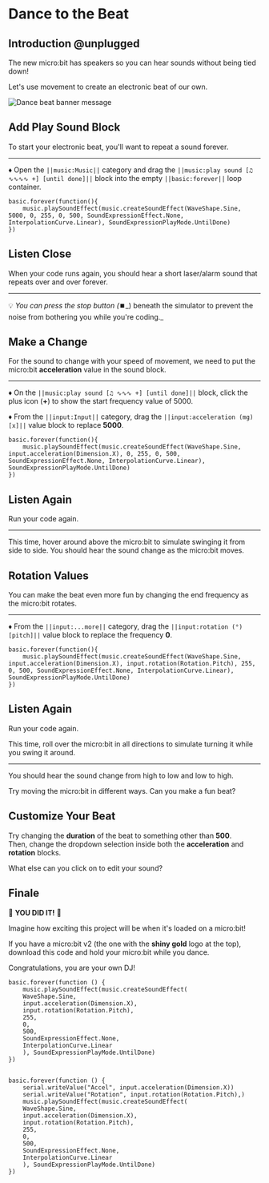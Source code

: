 # Dance to the Beat

## Introduction @unplugged

The new micro:bit has speakers so you can hear sounds without being tied down!

Let's use movement to create an electronic beat of our own.

![Dance beat banner message](/static/mb/projects/dance-beat.png)


## Add Play Sound Block

To start your electronic beat, you'll want to repeat a sound forever.

---

♦︎ Open the ``||music:Music||`` category and drag the ``||music:play sound [♫ ∿∿∿∿ +] [until done]||``
block into the empty ``||basic:forever||`` loop container.



```blocks
basic.forever(function(){
    music.playSoundEffect(music.createSoundEffect(WaveShape.Sine, 5000, 0, 255, 0, 500, SoundExpressionEffect.None, InterpolationCurve.Linear), SoundExpressionPlayMode.UntilDone)
})
```



## Listen Close

When your code runs again, you should hear a short laser/alarm
sound that repeats over and over forever.

---

💡 _You can press the stop button (_⏹️_) beneath the simulator to prevent the noise from bothering you while you're coding._





## Make a Change

For the sound to change with your speed of movement, we need to put the
micro:bit **acceleration** value in the sound block.

---

♦︎ On the ``||music:play sound [♫ ∿∿∿ +] [until done]||`` block, click the plus icon (**+**)
to show the start frequency value of 5000.

♦︎ From the ``||input:Input||`` category, drag the ``||input:acceleration (mg) [x]||``
value block to replace **5000**.


```blocks
basic.forever(function(){
    music.playSoundEffect(music.createSoundEffect(WaveShape.Sine, input.acceleration(Dimension.X), 0, 255, 0, 500, SoundExpressionEffect.None, InterpolationCurve.Linear), SoundExpressionPlayMode.UntilDone)
})
```



## Listen Again

Run your code again.

---

This time, hover around above the micro:bit to simulate swinging it from side to side.
You should hear the sound change as the micro:bit moves.



## Rotation Values

You can make the beat even more fun by changing the end frequency as the micro:bit rotates.

---

♦︎ From the ``||input:...more||`` category, drag the ``||input:rotation (°) [pitch]||``
value block to replace the frequency **0**.


```blocks
basic.forever(function(){
    music.playSoundEffect(music.createSoundEffect(WaveShape.Sine, input.acceleration(Dimension.X), input.rotation(Rotation.Pitch), 255, 0, 500, SoundExpressionEffect.None, InterpolationCurve.Linear), SoundExpressionPlayMode.UntilDone)
})
```



## Listen Again

Run your code again.


This time, roll over the micro:bit in all directions to simulate turning it while you
swing it around.

---

You should hear the sound change from high to low and low to high.

Try moving the micro:bit in different ways. Can you make a fun beat?



## Customize Your Beat

Try changing the **duration** of the beat to something other than **500**. <br/>
Then, change the dropdown selection inside both the **acceleration** and **rotation**
blocks.

What else can you click on to edit your sound?




## Finale

👏 **YOU DID IT!** 👏

Imagine how exciting this project will be when it's loaded on a micro:bit!

If you have a micro:bit v2 (the one with the **shiny gold** logo at the top),
download this code and hold your micro:bit while you dance.

Congratulations, you are your own DJ!



```blocks
basic.forever(function () {
    music.playSoundEffect(music.createSoundEffect(
    WaveShape.Sine,
    input.acceleration(Dimension.X),
    input.rotation(Rotation.Pitch),
    255,
    0,
    500,
    SoundExpressionEffect.None,
    InterpolationCurve.Linear
    ), SoundExpressionPlayMode.UntilDone)
})
```

```ghost

basic.forever(function () {
    serial.writeValue("Accel", input.acceleration(Dimension.X))
    serial.writeValue("Rotation", input.rotation(Rotation.Pitch),)
    music.playSoundEffect(music.createSoundEffect(
    WaveShape.Sine,
    input.acceleration(Dimension.X),
    input.rotation(Rotation.Pitch),
    255,
    0,
    500,
    SoundExpressionEffect.None,
    InterpolationCurve.Linear
    ), SoundExpressionPlayMode.UntilDone)
})

```